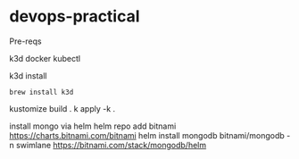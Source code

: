 # devops-practical

Pre-reqs

k3d
docker
kubectl

k3d install

```
brew install k3d
```

kustomize build .
k apply -k .

install mongo via helm
helm repo add bitnami https://charts.bitnami.com/bitnami
helm install mongodb bitnami/mongodb -n swimlane
https://bitnami.com/stack/mongodb/helm